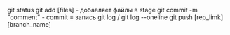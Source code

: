 git status
git add [files] - добавляет файлы в stage
git commit -m "comment" - commit = запись
git log / git log --oneline
git push [rep_limk] [branch_name]




